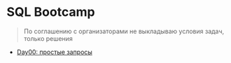 # SQL Bootcamp

> По соглашению с организаторами не выкладываю условия задач, только решения

- [Day00: простые запросы](day00.txt)